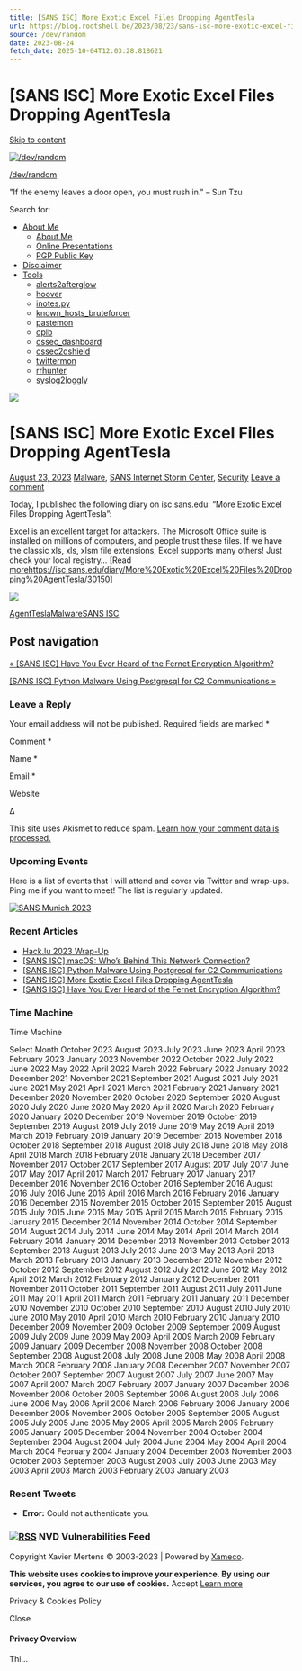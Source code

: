 ```yaml
---
title: [SANS ISC] More Exotic Excel Files Dropping AgentTesla
url: https://blog.rootshell.be/2023/08/23/sans-isc-more-exotic-excel-files-dropping-agenttesla/
source: /dev/random
date: 2023-08-24
fetch_date: 2025-10-04T12:03:28.818621
---
```


# [SANS ISC] More Exotic Excel Files Dropping AgentTesla

[Skip to content](#content)

[![/dev/random](https://blog.rootshell.be/wp-content/uploads/2016/05/art-of-war-e1464648394825.jpg)](https://blog.rootshell.be/)

[/dev/random](https://blog.rootshell.be/)

"If the enemy leaves a door open, you must rush in." – Sun Tzu

Search for:

* [About Me](https://blog.rootshell.be/about/)
  + [About Me](https://blog.rootshell.be/about/)
  + [Online Presentations](http://www.slideshare.net/xme)
  + [PGP Public Key](https://blog.rootshell.be/pgp-public-key/)
* [Disclaimer](https://blog.rootshell.be/disclaimer/)
* [Tools](https://blog.rootshell.be/?page_id=3051)
  + [alerts2afterglow](https://github.com/xme/alerts2afterglow)
  + [hoover](https://github.com/xme/hoover)
  + [inotes.py](https://github.com/xme/inotes.py)
  + [known\_hosts\_bruteforcer](https://github.com/xme/known_hosts_bruteforcer)
  + [pastemon](https://github.com/xme/pastemon)
  + [oplb](https://github.com/xme/oplb)
  + [ossec\_dashboard](https://github.com/xme/ossec_dashboard)
  + [ossec2dshield](https://github.com/xme/ossec2dshield)
  + [twittermon](https://github.com/xme/twittermon)
  + [rrhunter](https://github.com/xme/rrhunter)
  + [syslog2loggly](https://github.com/xme/syslog2loggly)

![](https://blog.rootshell.be/wp-content/uploads/2020/05/isc-featured-image.jpg)

# [SANS ISC] More Exotic Excel Files Dropping AgentTesla

[August 23, 2023](https://blog.rootshell.be/2023/08/23/sans-isc-more-exotic-excel-files-dropping-agenttesla/ "09:27") [Malware](https://blog.rootshell.be/category/security/malware/), [SANS Internet Storm Center](https://blog.rootshell.be/category/sans-internet-storm-center/), [Security](https://blog.rootshell.be/category/security/) [Leave a comment](https://blog.rootshell.be/2023/08/23/sans-isc-more-exotic-excel-files-dropping-agenttesla/#respond)

Today, I published the following diary on isc.sans.edu: “More Exotic Excel Files Dropping AgentTesla”:

Excel is an excellent target for attackers. The Microsoft Office suite is installed on millions of computers, and people trust these files. If we have the classic xls, xls, xlsm file extensions, Excel supports many others! Just check your local registry… [Read [more](https://isc.sans.edu/diary/More%20Exotic%20Excel%20Files%20Dropping%20AgentTesla/30150)<https://isc.sans.edu/diary/More%20Exotic%20Excel%20Files%20Dropping%20AgentTesla/30150>]

![](https://blog.rootshell.be/wp-content/uploads/2023/08/isc-20230823-2-1024x839.png)

[AgentTesla](https://blog.rootshell.be/tag/agenttesla/)[Malware](https://blog.rootshell.be/tag/malware/)[SANS ISC](https://blog.rootshell.be/tag/sans-isc/)

## Post navigation

[« [SANS ISC] Have You Ever Heard of the Fernet Encryption Algorithm?](https://blog.rootshell.be/2023/08/22/sans-isc-have-you-ever-heard-of-the-fernet-encryption-algorithm/)

[[SANS ISC] Python Malware Using Postgresql for C2 Communications »](https://blog.rootshell.be/2023/08/25/sans-isc-python-malware-using-postgresql-for-c2-communications/)

### Leave a Reply

Your email address will not be published. Required fields are marked \*

Comment \*

Name \*

Email \*

Website

Δ

This site uses Akismet to reduce spam. [Learn how your comment data is processed.](https://akismet.com/privacy/)

### Upcoming Events

Here is a list of events that I will attend and cover via Twitter and wrap-ups. Ping me if you want to meet! The list is regularly updated.

[![SANS Munich 2023](/media/sans.jpg)](https://www.sans.org/cyber-security-training-events/munich-february-2023/)

### Recent Articles

* [Hack.lu 2023 Wrap-Up](https://blog.rootshell.be/2023/10/19/hack-lu-2023-wrap-up/)
* [[SANS ISC] macOS: Who’s Behind This Network Connection?](https://blog.rootshell.be/2023/08/26/sans-isc-macos-whos-behind-this-network-connection/)
* [[SANS ISC] Python Malware Using Postgresql for C2 Communications](https://blog.rootshell.be/2023/08/25/sans-isc-python-malware-using-postgresql-for-c2-communications/)
* [[SANS ISC] More Exotic Excel Files Dropping AgentTesla](https://blog.rootshell.be/2023/08/23/sans-isc-more-exotic-excel-files-dropping-agenttesla/)
* [[SANS ISC] Have You Ever Heard of the Fernet Encryption Algorithm?](https://blog.rootshell.be/2023/08/22/sans-isc-have-you-ever-heard-of-the-fernet-encryption-algorithm/)

### Time Machine

Time Machine

Select Month
 October 2023
 August 2023
 July 2023
 June 2023
 April 2023
 February 2023
 January 2023
 November 2022
 October 2022
 July 2022
 June 2022
 May 2022
 April 2022
 March 2022
 February 2022
 January 2022
 December 2021
 November 2021
 September 2021
 August 2021
 July 2021
 June 2021
 May 2021
 April 2021
 March 2021
 February 2021
 January 2021
 December 2020
 November 2020
 October 2020
 September 2020
 August 2020
 July 2020
 June 2020
 May 2020
 April 2020
 March 2020
 February 2020
 January 2020
 December 2019
 November 2019
 October 2019
 September 2019
 August 2019
 July 2019
 June 2019
 May 2019
 April 2019
 March 2019
 February 2019
 January 2019
 December 2018
 November 2018
 October 2018
 September 2018
 August 2018
 July 2018
 June 2018
 May 2018
 April 2018
 March 2018
 February 2018
 January 2018
 December 2017
 November 2017
 October 2017
 September 2017
 August 2017
 July 2017
 June 2017
 May 2017
 April 2017
 March 2017
 February 2017
 January 2017
 December 2016
 November 2016
 October 2016
 September 2016
 August 2016
 July 2016
 June 2016
 April 2016
 March 2016
 February 2016
 January 2016
 December 2015
 November 2015
 October 2015
 September 2015
 August 2015
 July 2015
 June 2015
 May 2015
 April 2015
 March 2015
 February 2015
 January 2015
 December 2014
 November 2014
 October 2014
 September 2014
 August 2014
 July 2014
 June 2014
 May 2014
 April 2014
 March 2014
 February 2014
 January 2014
 December 2013
 November 2013
 October 2013
 September 2013
 August 2013
 July 2013
 June 2013
 May 2013
 April 2013
 March 2013
 February 2013
 January 2013
 December 2012
 November 2012
 October 2012
 September 2012
 August 2012
 July 2012
 June 2012
 May 2012
 April 2012
 March 2012
 February 2012
 January 2012
 December 2011
 November 2011
 October 2011
 September 2011
 August 2011
 July 2011
 June 2011
 May 2011
 April 2011
 March 2011
 February 2011
 January 2011
 December 2010
 November 2010
 October 2010
 September 2010
 August 2010
 July 2010
 June 2010
 May 2010
 April 2010
 March 2010
 February 2010
 January 2010
 December 2009
 November 2009
 October 2009
 September 2009
 August 2009
 July 2009
 June 2009
 May 2009
 April 2009
 March 2009
 February 2009
 January 2009
 December 2008
 November 2008
 October 2008
 September 2008
 August 2008
 July 2008
 June 2008
 May 2008
 April 2008
 March 2008
 February 2008
 January 2008
 December 2007
 November 2007
 October 2007
 September 2007
 August 2007
 July 2007
 June 2007
 May 2007
 April 2007
 March 2007
 February 2007
 January 2007
 December 2006
 November 2006
 October 2006
 September 2006
 August 2006
 July 2006
 June 2006
 May 2006
 April 2006
 March 2006
 February 2006
 January 2006
 December 2005
 November 2005
 October 2005
 September 2005
 August 2005
 July 2005
 June 2005
 May 2005
 April 2005
 March 2005
 February 2005
 January 2005
 December 2004
 November 2004
 October 2004
 September 2004
 August 2004
 July 2004
 June 2004
 May 2004
 April 2004
 March 2004
 February 2004
 January 2004
 December 2003
 November 2003
 October 2003
 September 2003
 August 2003
 July 2003
 June 2003
 May 2003
 April 2003
 March 2003
 February 2003
 January 2003

### Recent Tweets

* **Error:** Could not authenticate you.

### [![RSS](https://blog.rootshell.be/wp-includes/images/rss.png)](https://nvd.nist.gov/download/nvd-rss-analyzed.xml) NVD Vulnerabilities Feed

Copyright Xavier Mertens © 2003-2023 | Powered by [Xameco](https://xameco.be/ "Xameco").

**This website uses cookies to improve your experience. By using our services, you agree to our use of cookies.** Accept [Learn more](https://blog.rootshell.be/cookie-policy)

Privacy & Cookies Policy

Close

#### Privacy Overview

Thi...